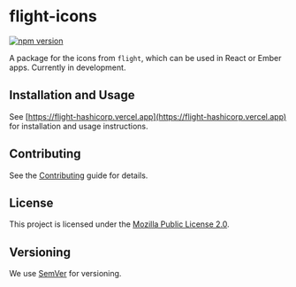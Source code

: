 # flight-icons

[![npm version](https://badge.fury.io/js/%40hashicorp%2Fflight-icons.svg)](https://badge.fury.io/js/%40hashicorp%2Fflight-icons)

A package for the icons from `flight`, which can be used in React or Ember apps. Currently in development.

## Installation and Usage

See [https://flight-hashicorp.vercel.app](https://flight-hashicorp.vercel.app) for installation and usage instructions.

## Contributing

See the [Contributing](CONTRIBUTING.md) guide for details.

## License

This project is licensed under the [Mozilla Public License 2.0](LICENSE.md).

## Versioning

We use [SemVer](http://semver.org/) for versioning.
